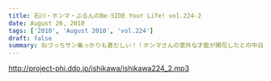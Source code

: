 ```yaml
---
title: 石川・ホンマ・ぶるんのBe-SIDE Your Life! vol.224-2
date: August 26, 2010
tags: ['2010', 'August 2010', 'vol.224']
draft: false
summary: ねづっちサン乗っかりも甚だしい！！ホンマさんの意外な才能が開花したとの中日本道中のようです。しかし、フツーではありえない日程ですが、フツーにロングドライブを敢行しとりますな。NAMAE
---
```


http://project-phi.ddo.jp/ishikawa/ishikawa224_2.mp3